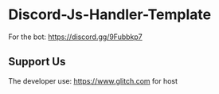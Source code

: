 # Discord-Js-Handler-Template

For the bot: https://discord.gg/9Fubbkp7

## Support Us
The developer use: https://www.glitch.com for host
